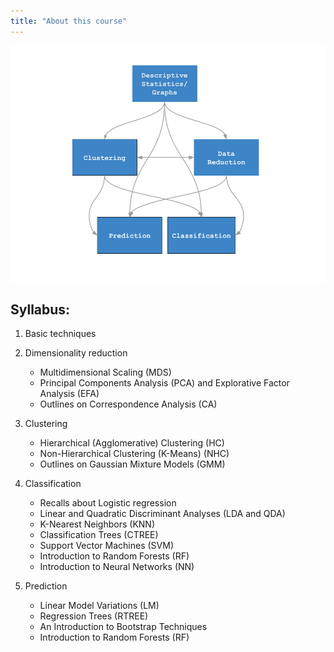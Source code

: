 ```yaml
---
title: "About this course"
---
```


![](images/data-mining-schema.png) 


## Syllabus:

1. Basic techniques

2. Dimensionality reduction

    - Multidimensional Scaling (MDS)
    - Principal Components Analysis (PCA) and Explorative Factor Analysis (EFA)
    - Outlines on Correspondence Analysis (CA)

3. Clustering

    - Hierarchical (Agglomerative) Clustering (HC)
    - Non-Hierarchical Clustering (K-Means) (NHC)
    - Outlines on Gaussian Mixture Models (GMM)
  
4. Classification

    - Recalls about Logistic regression
    - Linear and Quadratic Discriminant Analyses (LDA and QDA)
    - K-Nearest Neighbors (KNN)
    - Classification Trees (CTREE)
    - Support Vector Machines (SVM)
    - Introduction to Random Forests (RF)
    - Introduction to Neural Networks (NN)
  
5. Prediction

    - Linear Model Variations (LM)
    - Regression Trees (RTREE)
    - An Introduction to Bootstrap Techniques
    - Introduction to Random Forests (RF)

